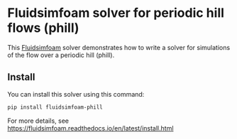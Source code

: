 # Fluidsimfoam solver for periodic hill flows (phill)

This [Fluidsimfoam] solver demonstrates how to write a solver for simulations of the flow
over a periodic hill (phill).

## Install

You can install this solver using this command:

```sh
pip install fluidsimfoam-phill
```

For more details, see https://fluidsimfoam.readthedocs.io/en/latest/install.html

[fluidsimfoam]: https://foss.heptapod.net/fluiddyn/fluidsimfoam
